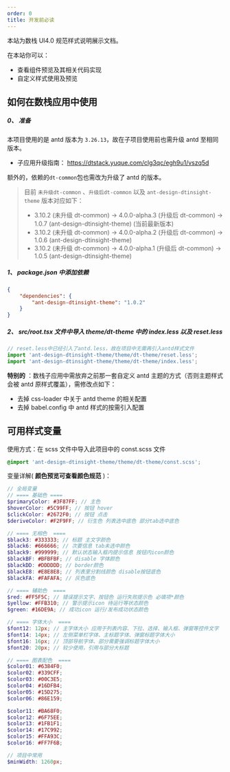 ```yaml
---
order: 0
title: 开发前必读
---
```


本站为数栈 UI4.0 规范样式说明展示文档。

在本站你可以：

- 查看组件预览及其相关代码实现
- 自定义样式使用及预览

## 如何在数栈应用中使用

##### 0、 准备

本项目使用的是 antd 版本为 `3.26.13`，故在子项目使用前也需升级 antd 至相同版本。

- 子应用升级指南： https://dtstack.yuque.com/clg3qc/egh9u1/vszq5d

额外的，依赖的`dt-common`包也需改为升级了 antd 的版本。

> 目前 `未升级dt-common` 、`升级后dt-common` 以及 `ant-design-dtinsight-theme` 版本对应如下：
>  - 3.10.2 (未升级 dt-common) -> 4.0.0-alpha.3 (升级后 dt-common) -> 1.0.7 (ant-design-dtinsight-theme) (当前最新版本)
>  - 3.10.2 (未升级 dt-common) -> 4.0.0-alpha.2 (升级后 dt-common) -> 1.0.6 (ant-design-dtinsight-theme)
>  - 3.10.2 (未升级 dt-common) -> 4.0.0-alpha.1 (升级后 dt-common) -> 1.0.5 (ant-design-dtinsight-theme)

##### 1、 package.json 中添加依赖

``` json
{
    "dependencies": {
        "ant-design-dtinsight-theme": "1.0.2"
    }
}
```

##### 2、 src/root.tsx 文件中导入 theme/dt-theme 中的 index.less 以及 reset.less

``` javascript
// reset.less中已经引入了antd.less，故在项目中无需再引入antd样式文件
import 'ant-design-dtinsight-theme/theme/dt-theme/reset.less';
import 'ant-design-dtinsight-theme/theme/dt-theme/index.less';
```

**特别的** ：数栈子应用中需放弃之前那一套自定义 antd 主题的方式（否则主题样式会被 antd 原样式覆盖），需修改点如下：

- 去掉 css-loader 中关于 antd theme 的相关配置
- 去掉 babel.config 中 antd 样式的按需引入配置

## 可用样式变量

使用方式：在 scss 文件中导入此项目中的 const.scss 文件

``` scss
@import 'ant-design-dtinsight-theme/theme/dt-theme/const.scss';
```

变量详解( **颜色预览可查看颜色规范** )：

```scss
// 全局变量
// ==== 基础色 ====
$primaryColor: #3F87FF; // 主色
$hoverColor: #5C99FF; // 按钮 hover
$clickColor: #2672F0; // 按钮 点击
$deriveColor: #F2F9FF; // 衍生色 列表选中底色 部分tab选中底色

// ==== 无相色  ====
$black3: #333333; // 标题 主文字颜色
$black6: #666666; // 次要信息 tab未选中颜色
$black9: #999999; // 默认状态输入框内提示信息 按钮内icon颜色
$blackBF: #BFBFBF; // disable 字体颜色
$blackDD: #DDDDDD; // border颜色
$blackE8: #E8E8E8; // 列表里分割线颜色 disable按钮底色
$blackFA: #FAFAFA; // 灰色底色

// ==== 辅助色  ====
$red: #FF5F5C; // 错误提示文字、按钮色 运行失败提示色 必填项*颜色
$yellow: #FFB310; // 警示提示icon 待运行等状态颜色
$green: #16DE9A; // 成功icon 运行/发布成功状态颜色

// ==== 字体大小  ====
$font12: 12px; // 主字体大小 应用于列表内容、下拉、选择、输入框、弹窗等控件文字
$font14: 14px; // 左侧菜单栏字体、主标题字体、弹窗标题字体大小
$font16: 16px; // 顶部导航字体、部分需要强调标题字体大小
$font20: 20px; // 较少使用，引用与部分大标题

// ==== 图表配色  ====
$color01: #6384F0;
$color02: #339CFF;
$color03: #00C3E5;
$color04: #16DFB4;
$color05: #15D275;
$color06: #86E159;

$color11: #BA68F0;
$color12: #6F75EE;
$color13: #1FB1F1;
$color14: #17C992;
$color15: #FFA93C;
$color16: #FF7F6B;

// 项目中常用
$minWidth: 1260px;
```
